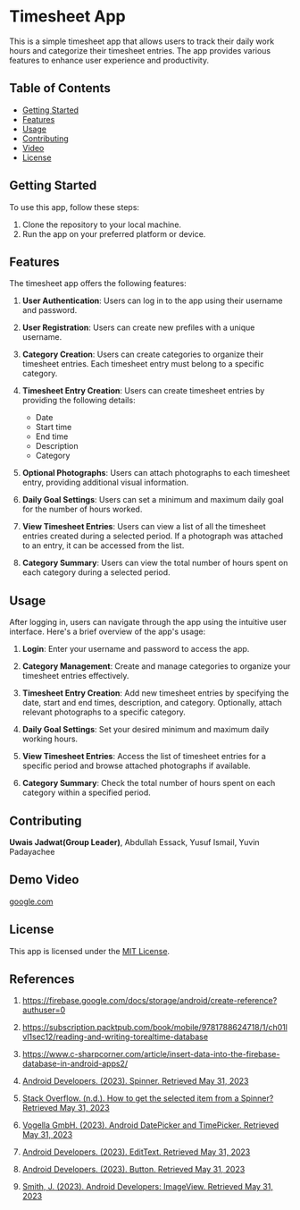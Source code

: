 # Timesheet App

This is a simple timesheet app that allows users to track their daily work hours and categorize their timesheet entries. The app provides various features to enhance user experience and productivity.

## Table of Contents
- [Getting Started](#getting-started)
- [Features](#features)
- [Usage](#usage)
- [Contributing](#contributing)
- [Video](#demo-video)
- [License](#license)

## Getting Started
To use this app, follow these steps:

1. Clone the repository to your local machine.
3. Run the app on your preferred platform or device.

## Features
The timesheet app offers the following features:

1. **User Authentication**: Users can log in to the app using their username and password.

2. **User Registration**: Users can create new prefiles with a unique username.

3. **Category Creation**: Users can create categories to organize their timesheet entries. Each timesheet entry must belong to a specific category.

3. **Timesheet Entry Creation**: Users can create timesheet entries by providing the following details:
   - Date
   - Start time
   - End time
   - Description
   - Category

4. **Optional Photographs**: Users can attach photographs to each timesheet entry, providing additional visual information.

5. **Daily Goal Settings**: Users can set a minimum and maximum daily goal for the number of hours worked.

6. **View Timesheet Entries**: Users can view a list of all the timesheet entries created during a selected period. If a photograph was attached to an entry, it can be accessed from the list.

7. **Category Summary**: Users can view the total number of hours spent on each category during a selected period.

## Usage
After logging in, users can navigate through the app using the intuitive user interface. Here's a brief overview of the app's usage:

1. **Login**: Enter your username and password to access the app.

2. **Category Management**: Create and manage categories to organize your timesheet entries effectively.

3. **Timesheet Entry Creation**: Add new timesheet entries by specifying the date, start and end times, description, and category. Optionally, attach relevant photographs to a specific category.

4. **Daily Goal Settings**: Set your desired minimum and maximum daily working hours.

5. **View Timesheet Entries**: Access the list of timesheet entries for a specific period and browse attached photographs if available.

6. **Category Summary**: Check the total number of hours spent on each category within a specified period.

## Contributing
**Uwais Jadwat(Group Leader)**, Abdullah Essack, Yusuf Ismail, Yuvin Padayachee

## Demo Video
[google.com](VIDEO)

## License
This app is licensed under the [MIT License](LICENSE).

## References

1) https://firebase.google.com/docs/storage/android/create-reference?authuser=0
2) https://subscription.packtpub.com/book/mobile/9781788624718/1/ch01lvl1sec12/reading-and-writing-torealtime-database
3) https://www.c-sharpcorner.com/article/insert-data-into-the-firebase-database-in-android-apps2/

4) [Android Developers. (2023). Spinner. Retrieved May 31, 2023](https://developer.android.com/reference/android/widget/Spinner)
5) [Stack Overflow. (n.d.). How to get the selected item from a Spinner? Retrieved May 31, 2023](https://stackoverflow.com/questions/13377361/how-to-get-the-selected-item-from-spinner)
6) [Vogella GmbH. (2023). Android DatePicker and TimePicker. Retrieved May 31, 2023](http://www.vogella.com/tutorials/AndroidDatePicker/article.html)
7) [Android Developers. (2023). EditText. Retrieved May 31, 2023](https://developer.android.com/reference/android/widget/EditText)
8) [Android Developers. (2023). Button. Retrieved May 31, 2023](https://developer.android.com/reference/android/widget/Button)
9) [Smith, J. (2023). Android Developers: ImageView. Retrieved May 31, 2023](https://developer.android.com/reference/android/widget/ImageView.html)
